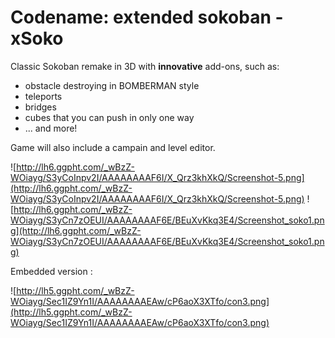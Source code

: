 # Codename: extended sokoban - xSoko #

Classic Sokoban remake in 3D with **innovative** add-ons, such as:
  * obstacle destroying in BOMBERMAN style
  * teleports
  * bridges
  * cubes that you can push in only one way
  * ... and more!

Game will also include a campain and level editor.


![http://lh6.ggpht.com/_wBzZ-WOiayg/S3yCoInpv2I/AAAAAAAAF6I/X_Qrz3khXkQ/Screenshot-5.png](http://lh6.ggpht.com/_wBzZ-WOiayg/S3yCoInpv2I/AAAAAAAAF6I/X_Qrz3khXkQ/Screenshot-5.png)
![http://lh6.ggpht.com/_wBzZ-WOiayg/S3yCn7zOEUI/AAAAAAAAF6E/BEuXvKkq3E4/Screenshot_soko1.png](http://lh6.ggpht.com/_wBzZ-WOiayg/S3yCn7zOEUI/AAAAAAAAF6E/BEuXvKkq3E4/Screenshot_soko1.png)

Embedded version :

![http://lh5.ggpht.com/_wBzZ-WOiayg/Sec1IZ9Yn1I/AAAAAAAAEAw/cP6aoX3XTfo/con3.png](http://lh5.ggpht.com/_wBzZ-WOiayg/Sec1IZ9Yn1I/AAAAAAAAEAw/cP6aoX3XTfo/con3.png)
